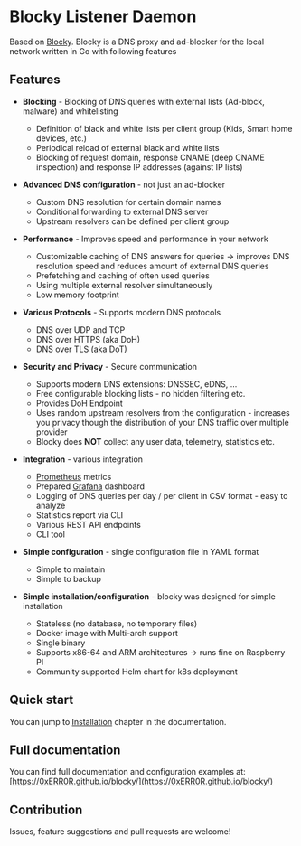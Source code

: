 # Blocky Listener Daemon

Based on [Blocky](https://github.com/0xERR0R/blocky). Blocky is a DNS proxy and ad-blocker for the local network written in Go with following features

## Features

- **Blocking** - Blocking of DNS queries with external lists (Ad-block, malware) and whitelisting

    * Definition of black and white lists per client group (Kids, Smart home devices, etc.)
    * Periodical reload of external black and white lists
    * Blocking of request domain, response CNAME (deep CNAME inspection) and response IP addresses (against IP lists)

- **Advanced DNS configuration** - not just an ad-blocker

    * Custom DNS resolution for certain domain names
    * Conditional forwarding to external DNS server
    * Upstream resolvers can be defined per client group

- **Performance** - Improves speed and performance in your network

    * Customizable caching of DNS answers for queries -> improves DNS resolution speed and reduces amount of external DNS
    queries
    * Prefetching and caching of often used queries
    * Using multiple external resolver simultaneously
    * Low memory footprint

- **Various Protocols** - Supports modern DNS protocols

    * DNS over UDP and TCP
    * DNS over HTTPS (aka DoH)
    * DNS over TLS (aka DoT)

- **Security and Privacy** - Secure communication

    * Supports modern DNS extensions: DNSSEC, eDNS, ...
    * Free configurable blocking lists - no hidden filtering etc.
    * Provides DoH Endpoint
    * Uses random upstream resolvers from the configuration - increases you privacy though the distribution of your DNS
    traffic over multiple provider
    * Blocky does **NOT** collect any user data, telemetry, statistics etc.

- **Integration** - various integration

    * [Prometheus](https://prometheus.io/) metrics
    * Prepared [Grafana](https://grafana.com/) dashboard
    * Logging of DNS queries per day / per client in CSV format - easy to analyze
    * Statistics report via CLI
    * Various REST API endpoints
    * CLI tool

- **Simple configuration** - single configuration file in YAML format

    * Simple to maintain
    * Simple to backup

- **Simple installation/configuration** - blocky was designed for simple installation

    * Stateless (no database, no temporary files)
    * Docker image with Multi-arch support
    * Single binary
    * Supports x86-64 and ARM architectures -> runs fine on Raspberry PI
    * Community supported Helm chart for k8s deployment

## Quick start

You can jump to [Installation](https://0xerr0r.github.io/blocky/installation/) chapter in the documentation.

## Full documentation

You can find full documentation and configuration examples
at: [https://0xERR0R.github.io/blocky/](https://0xERR0R.github.io/blocky/)

## Contribution

Issues, feature suggestions and pull requests are welcome!
